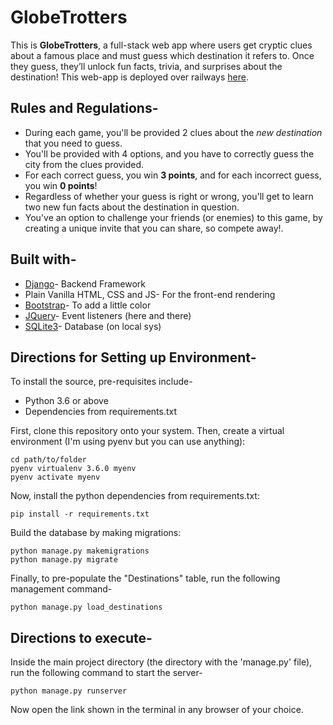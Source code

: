 # GlobeTrotters
This is **GlobeTrotters**, a full-stack web app where users get cryptic clues about a famous place and must guess which destination it refers to. Once they guess, they’ll unlock fun facts, trivia, and surprises about the destination!
This web-app is deployed over railways [here](https://globetrotters-production.up.railway.app/accounts/login/#).

## Rules and Regulations-

- During each game, you'll be provided 2 clues about the *new destination* that you need to guess.
- You'll be provided with 4 options, and you have to correctly guess the city from the clues provided.
- For each correct guess, you win **3 points**, and for each incorrect guess, you win **0 points**!
- Regardless of whether your guess is right or wrong, you'll get to learn two new fun facts about the destination in question.
- You've an option to challenge your friends (or enemies) to this game, by creating a unique invite that you can share, so compete away!.

## Built with-

- [Django](https://www.djangoproject.com/)- Backend Framework
- Plain Vanilla HTML, CSS and JS- For the front-end rendering
- [Bootstrap](https://getbootstrap.com/)- To add a little color
- [JQuery](https://jquery.com/)- Event listeners (here and there)
- [SQLite3](https://www.sqlite.org/index.html)- Database (on local sys)

## Directions for Setting up Environment-

To install the source, pre-requisites include-

- Python 3.6 or above
- Dependencies from requirements.txt

First, clone this repository onto your system. Then, create a virtual environment (I'm using pyenv but you can use anything):

```
cd path/to/folder
pyenv virtualenv 3.6.0 myenv
pyenv activate myenv
```

Now, install the python dependencies from requirements.txt:

```
pip install -r requirements.txt
```

Build the database by making migrations:
```
python manage.py makemigrations
python manage.py migrate
```

Finally, to pre-populate the "Destinations" table, run the following management command-
```
python manage.py load_destinations
```

## Directions to execute-

Inside the main project directory (the directory with the 'manage.py' file), run the following command to start the server-
```
python manage.py runserver
```

Now open the link shown in the terminal in any browser of your choice.

